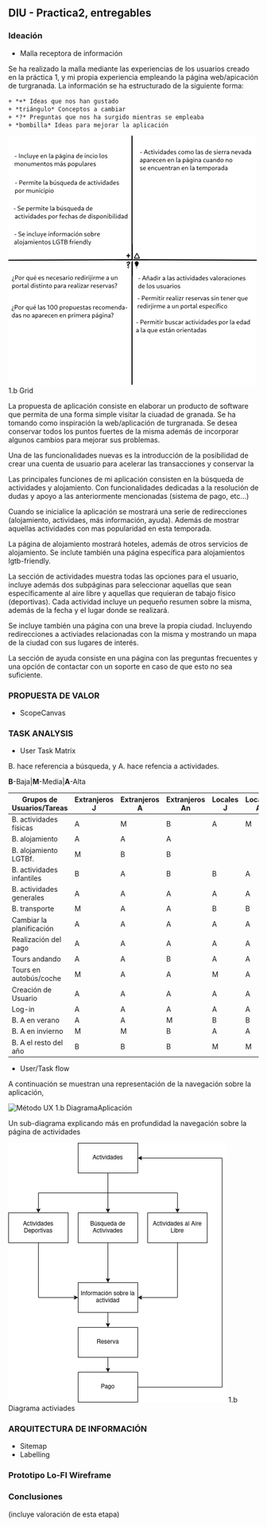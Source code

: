 ## DIU - Practica2, entregables

### Ideación
* Malla receptora de información

Se ha realizado la malla mediante las experiencias de los usuarios creado en la práctica 1, y mi propia experiencia empleando la página web/apicación de turgranada. La información se ha estructurado de la siguiente forma:

	+ *+* Ideas que nos han gustado
	+ *triángulo* Conceptos a cambiar
	+ *?* Preguntas que nos ha surgido mientras se empleaba
	+ *bombilla* Ideas para mejorar la aplicación

![Método UX](../img/feedback-capturegrid.png) 1.b Grid

La propuesta de aplicación consiste en elaborar un producto de software que permita de una forma simple visitar la ciuadad de granada. Se ha tomando como inspiración la web/aplicación de turgranada. Se desea conservar todos los puntos fuertes de la misma además de incorporar algunos cambios para mejorar sus problemas.

Una de las funcionalidades nuevas es la introducción de la posibilidad de crear una cuenta de usuario para acelerar las transacciones y conservar la

Las principales funciones de mi aplicación consisten en la búsqueda de actividades y alojamiento. Con funcionalidades dedicadas a la resolución de dudas y apoyo a las anteriormente mencionadas (sistema de pago, etc...)

Cuando se inicialice la aplicación se mostrará una serie de redirecciones (alojamiento, actividaes, más información, ayuda). Además de mostrar aquellas actividades con mas popularidad en esta temporada.

La página de alojamiento mostrará hoteles, además de otros servicios de alojamiento. Se inclute también una página específica para alojamientos lgtb-friendly.

La sección de actividades muestra todas las opciones para el usuario, incluye además dos subpáginas para seleccionar aquellas que sean específicamente al aire libre y aquellas que requieran de tabajo físico (deportivas). Cada actividad incluye un pequeño resumen sobre la misma, además de la fecha y el lugar donde se realizará.

Se incluye también una página con una breve la propia ciudad. Incluyendo redirecciones a activiades relacionadas con la misma y mostrando un mapa de la ciudad con sus lugares de interés.

La sección de ayuda consiste en una página con las preguntas frecuentes y una opción de contactar con un soporte en caso de que esto no sea suficiente.



### PROPUESTA DE VALOR
* ScopeCanvas


### TASK ANALYSIS

* User Task Matrix

B. hace referencia a búsqueda, y A. hace refencia a actividades.

**B**-Baja|**M**-Media|**A**-Alta

| Grupos de Usuarios/Tareas | Extranjeros J | Extranjeros A | Extranjeros An | Locales J | Locales A | Locales An     |
|---------------------------|---------------|---------------|----------------|-----------|-----------|----------------|
| B. actividades físicas    |      A        |      M        |        B       |    A      |     M     |      B         |
| B. alojamiento            |      A        |      A        |        A       |           |           |                |
| B. alojamiento LGTBf.     |      M        |      B        |        B       |           |           |                |
| B. actividades infantiles |      B        |      A        |        B       |    B      |     A     |      B         |
| B. actividades generales  |      A        |      A        |        A       |    A      |     A     |      A         |
| B. transporte             |      M        |      A        |        A       |    B      |     B     |      B         |
| Cambiar la planificación  |      A        |      A        |        A       |    A      |     A     |      A         |
| Realización del pago      |      A        |      A        |        A       |    A      |     A     |      A         |
| Tours andando             |      A        |      A        |        B       |    A      |     A     |      B         |
| Tours en autobús/coche    |      M        |      A        |        A       |    M      |     A     |      A         |
| Creación de Usuario	    |      A        |      A        |        A       |    A      |     A     |      A         |
| Log-in                    |      A        |      A        |        A       |    A      |     A     |      A         |
| B. A en verano            |      A        |      A        |        M       |    B      |     B     |      B         |
| B. A en invierno          |      M        |      M        |        B       |    A      |     A     |      B         |
| B. A el resto del año     |      B        |      B        |        B       |    M      |     M     |      M         |

* User/Task flow

A continuación se muestran una representación de la navegación sobre la aplicación,

![Método UX](../img/DiagramaAplicacion.png) 1.b DiagramaAplicación

Un sub-diagrama explicando más en profundidad la navegación sobre la página de actividades

![Método UX](../img/Actividades.png) 1.b Diagrama activiades

### ARQUITECTURA DE INFORMACIÓN

* Sitemap
* Labelling


### Prototipo Lo-FI Wireframe


### Conclusiones
(incluye valoración de esta etapa)
